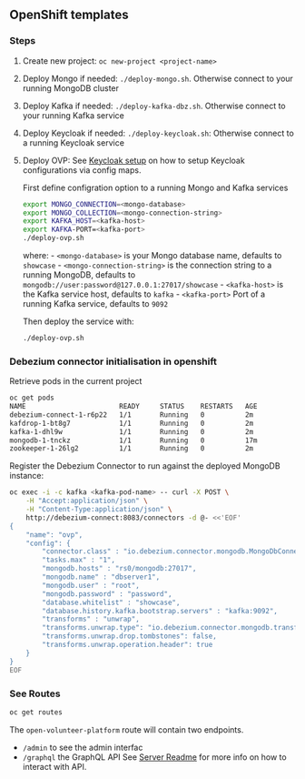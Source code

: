 ## OpenShift templates

### Steps

1. Create new project: `oc new-project <project-name>`
2. Deploy Mongo if needed: `./deploy-mongo.sh`. Otherwise connect to your running MongoDB cluster
3. Deploy Kafka if needed: `./deploy-kafka-dbz.sh`. Otherwise connect to your running Kafka service
4. Deploy Keycloak if needed: `./deploy-keycloak.sh`: Otherwise connect to a running Keycloak service
5. Deploy OVP: 
    See [Keycloak setup](../server/README.md) on how to setup Keycloak configurations via config maps.
     
    First define configration option to a running Mongo and Kafka services
    ```bash
    export MONGO_CONNECTION=<mongo-database>
    export MONGO_COLLECTION=<mongo-connection-string>
    export KAFKA_HOST=<kafka-host>
    export KAFKA-PORT=<kafka-port>
    ./deploy-ovp.sh
    ```
    where: 
        - `<mongo-database>` is your Mongo database name, defaults to `showcase`
        -  `<mongo-connection-string>` is the connection string to a running MongoDB, defaults to `mongodb://user:password@127.0.0.1:27017/showcase`
        -  `<kafka-host>` is the Kafka service host, defaults to `kafka`
        -  `<kafka-port>` Port of a running Kafka service, defaults to `9092`
     
    Then deploy the service with:
    ```bash
    ./deploy-ovp.sh
    ```

### Debezium connector initialisation in openshift 

Retrieve pods in the current project

```bash
oc get pods
NAME                       READY     STATUS    RESTARTS   AGE
debezium-connect-1-r6p22   1/1       Running   0          2m
kafdrop-1-bt8g7            1/1       Running   0          2m
kafka-1-dhl9w              1/1       Running   0          2m
mongodb-1-tnckz            1/1       Running   0          17m
zookeeper-1-26lg2          1/1       Running   0          2m
```


Register the Debezium Connector to run against the deployed MongoDB instance:


```bash
oc exec -i -c kafka <kafka-pod-name> -- curl -X POST \
    -H "Accept:application/json" \
    -H "Content-Type:application/json" \
    http://debezium-connect:8083/connectors -d @- <<'EOF'
{
    "name": "ovp",
    "config": {
        "connector.class" : "io.debezium.connector.mongodb.MongoDbConnector",
        "tasks.max" : "1",
        "mongodb.hosts" : "rs0/mongodb:27017",
        "mongodb.name" : "dbserver1",
        "mongodb.user" : "root",
        "mongodb.password" : "password",
        "database.whitelist" : "showcase",
        "database.history.kafka.bootstrap.servers" : "kafka:9092",
        "transforms" : "unwrap",
        "transforms.unwrap.type": "io.debezium.connector.mongodb.transforms.ExtractNewDocumentState",
        "transforms.unwrap.drop.tombstones": false,
        "transforms.unwrap.operation.header": true
    }
}
EOF
```

### See Routes

```bash
oc get routes
```

The `open-volunteer-platform` route will contain two endpoints. 
  - `/admin` to see the admin interfac
  - `/graphql` the GraphQL API 
See [Server Readme](../server/README.md) for more info on how to interact with API. 

